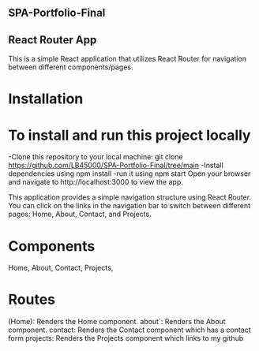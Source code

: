 ## SPA-Portfolio-Final
## React Router App

This is a simple React application that utilizes React Router for navigation between different components/pages.


# Installation

# To install and run this project locally

-Clone this repository to your local machine:
git clone https://github.com/LB45000/SPA-Portfolio-Final/tree/main
-Install dependencies using npm install
-run it using npm start
Open your browser and navigate to http://localhost:3000 to view the app.



This application provides a simple navigation structure using React Router. You can click on the links in the navigation bar to switch between different pages: Home, About, Contact, and Projects.

# Components

 Home,
 About,
 Contact,
 Projects,

# Routes

 (Home): Renders the Home component.
 about`: Renders the About component.
 contact: Renders the Contact component which has a contact form
 projects: Renders the Projects component which links to my github

